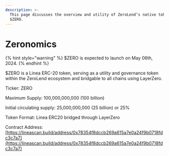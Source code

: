 ```yaml
---
description: >-
  This page discusses the overview and utility of ZeroLend’s native token -
  $ZERO.
---
```


# Zeronomics

{% hint style="warning" %}
$ZERO is expected to launch on May 06th, 2024.
{% endhint %}

$ZERO is a Linea ERC-20 token, serving as a utility and governance token within the ZeroLend ecosystem and bridgable to all chains using LayerZero.

Ticker: ZERO

Maximum Supply: 100,000,000,000 (100 billion)

Initial circulating supply: 25,000,000,000 (25 billion) or 25%&#x20;

Token Format: Linea ERC20 bridged through LayerZero

Contract Address: [https://lineascan.build/address/0x78354f8dccb269a615a7e0a24f9b0718fdc3c7a7](https://lineascan.build/address/0x78354f8dccb269a615a7e0a24f9b0718fdc3c7a7)



